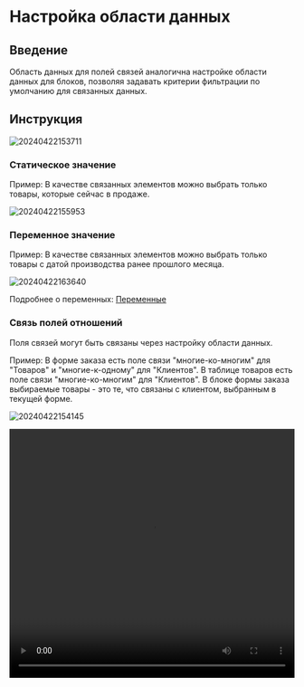 # Настройка области данных

## Введение

Область данных для полей связей аналогична настройке области данных для блоков, позволяя задавать критерии фильтрации по умолчанию для связанных данных.

## Инструкция

![20240422153711](https://static-docs.nocobase.com/20240422153711.png)

### Статическое значение

Пример: В качестве связанных элементов можно выбрать только товары, которые сейчас в продаже.

![20240422155953](https://static-docs.nocobase.com/20240422155953.png)

### Переменное значение

Пример: В качестве связанных элементов можно выбрать только товары с датой производства ранее прошлого месяца.

![20240422163640](https://static-docs.nocobase.com/20240422163640.png)

Подробнее о переменных: [Переменные](/handbook/ui/variables)

### Связь полей отношений

Поля связей могут быть связаны через настройку области данных.

Пример: В форме заказа есть поле связи "многие-ко-многим" для "Товаров" и "многие-к-одному" для "Клиентов". В таблице товаров есть поле связи "многие-ко-многим" для "Клиентов". В блоке формы заказа выбираемые товары - это те, что связаны с клиентом, выбранным в текущей форме.

![20240422154145](https://static-docs.nocobase.com/20240422154145.png)

<video width="100%" height="440" controls>
      <source src="https://static-docs.nocobase.com/20240422155351.mp4" type="video/mp4">
</video>

